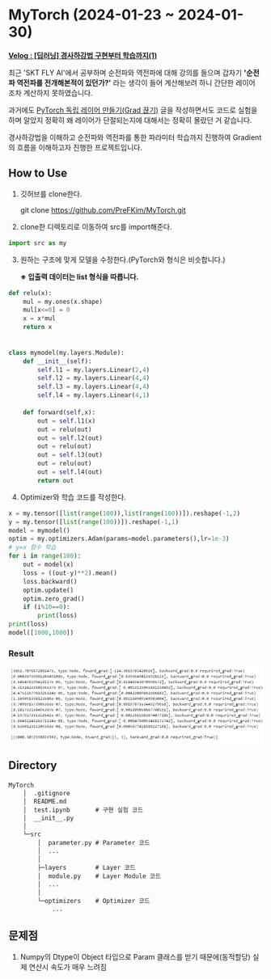 # MyTorch (2024-01-23 ~ 2024-01-30)

**[Velog : [딥러닝] 경사하강법 구현부터 학습까지(1)](https://velog.io/@pre_f_86/%EB%94%A5%EB%9F%AC%EB%8B%9D-%EA%B2%BD%EC%82%AC%ED%95%98%EA%B0%95%EB%B2%95-%EA%B5%AC%ED%98%84%EB%B6%80%ED%84%B0-%ED%95%99%EC%8A%B5%EA%B9%8C%EC%A7%80-1)**

최근 'SKT FLY AI'에서 공부하며 순전파와 역전파에 대해 강의를 들으며 갑자기 **'순전파 역전파를 전개해본적이 있던가?'** 라는 생각이 들어 계산해보려 하니 간단한 레이어 조차 계산하지 못하였습니다.

과거에도 [PyTorch 독립 레이어 만들기(Grad 끊기)](https://velog.io/@pre_f_86/PyTorch-%EB%8F%85%EB%A6%BD-%EB%A0%88%EC%9D%B4%EC%96%B4-%EB%A7%8C%EB%93%A4%EA%B8%B0Grad-%EB%81%8A%EA%B8%B0) 글을 작성하면서도 코드로 실험을 하며 알았지 정확히 왜 레이어가 단절되는지에 대해서는 정확히 몰랐던 거 같습니다.

경사하강법을 이해하고 순전파와 역전파를 통한 파라미터 학습까지 진행하여 Gradient의 흐름을 이해하고자 진행한 프로젝트입니다.

## How to Use

1. 깃허브를 clone한다.

    git clone https://github.com/PreFKim/MyTorch.git

2. clone한 디렉토리로 이동하여 src를 import해준다.

```python
import src as my
```

3. 원하는 구조에 맞게 모델을 수정한다.(PyTorch와 형식은 비슷합니다.)

    **※ 입출력 데이터는 list 형식을 따릅니다.**

```python
def relu(x):
    mul = my.ones(x.shape)
    mul[x<=0] = 0
    x = x*mul
    return x


class mymodel(my.layers.Module):
    def __init__(self):
        self.l1 = my.layers.Linear(2,4)
        self.l2 = my.layers.Linear(4,4)
        self.l3 = my.layers.Linear(4,4)
        self.l4 = my.layers.Linear(4,1)

    def forward(self,x):
        out = self.l1(x)
        out = relu(out)
        out = self.l2(out)
        out = relu(out)
        out = self.l3(out)
        out = relu(out)
        out = self.l4(out)
        return out
```

4. Optimizer와 학습 코드를 작성한다.

```python
x = my.tensor([list(range(100)),list(range(100))]).reshape(-1,2)
y = my.tensor([list(range(100))]).reshape(-1,1)
model = mymodel()
optim = my.optimizers.Adam(params=model.parameters(),lr=1e-3)
# y=x 함수 학습
for i in range(100):
    out = model(x)
    loss = ((out-y)**2).mean()
    loss.backward()
    optim.update()
    optim.zero_grad()
    if (i%10==0):
        print(loss)  
print(loss)
model([1000,1000])
```

### Result

![](./imgs/Train_result.PNG)

## Directory
    MyTorch
        │  .gitignore
        │  README.md
        │  test.ipynb       # 구현 실험 코드
        │  __init__.py
        │
        └─src
            │  parameter.py # Parameter 코드
            │  ...
            │
            ├─layers        # Layer 코드
            │  module.py    # Layer Module 코드
            │  ...
            │
            └─optimizers    # Optimizer 코드
                ...

## 문제점

1. Numpy의 Dtype이 Object 타입으로 Param 클래스를 받기 때문에(동적할당) 실제 연산시 속도가 매우 느려짐
